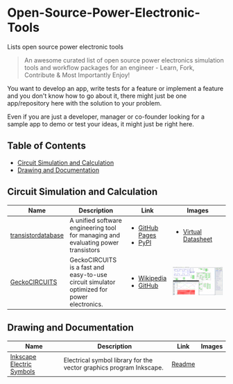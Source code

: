 # Open-Source-Power-Electronic-Tools
Lists open source power electronic tools


> An awesome curated list of open source power electronics simulation tools and workflow packages for an engineer - Learn, Fork, Contribute &amp; Most Importantly Enjoy!

You want to develop an app, write tests for a feature or implement a feature and you don't know how to go about it, there might just be one app/repository here with the solution to your problem.

Even if you are just a developer, manager or co-founder looking for a sample app to demo or test your ideas, it might just be right here.

## Table of Contents

- [Circuit Simulation and Calculation](#circuitsimulation)
- [Drawing and Documentation](#documentation)

## Circuit Simulation and Calculation

| Name | Description | Link | Images |
|------|-------------|------|--------|
| [transistordatabase](https://github.com/upb-lea/transistordatabase) | A unified software engineering tool for managing and evaluating power transistors |  <ul> <li> <a href="https://upb-lea.github.io/transistordatabase/main/index.html">GitHub Pages</a></li> <li><a href="https://pypi.org/project/transistordatabase/">PyPI</a></li></ul> | <ul><li><a href="https://github.com/upb-lea/transistordatabase/blob/main/sphinx/images/Virtual_Datasheet.png">Virtual Datasheet</a></li></ul> |
| [GeckoCIRCUITS](http://github.com/adminarchitect/core) | GeckoCIRCUITS is a fast and easy-to-use circuit simulator optimized for power electronics. |  <ul><li><a href="https://de.wikipedia.org/wiki/GeckoCircuits">Wikipedia</a></li> <li> <a href="https://github.com/geckocircuits/GeckoCIRCUITS">GitHub</a></li> </ul> | ![](Images/Gecko_Screenshot.png)|

## Drawing and Documentation

| Name | Description | Link | Images|
|------|-------------|------|-------|
| [Inkscape Electric Symbols](https://github.com/upb-lea/Inkscape_electric_Symbols) | Electrical symbol library for the vector graphics program Inkscape. | [Readme](https://github.com/upb-lea/Inkscape_electric_Symbols#readme) ||
            